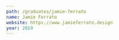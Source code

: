 ```yaml
---
path: /graduates/jamie-ferrato
name: Jamie Ferrato
website: https://www.jamieferrato.design
year: 2019
---
```

